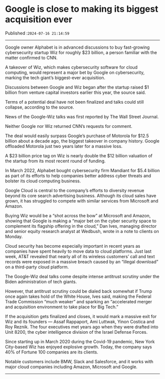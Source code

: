 # Google is close to making its biggest acquisition ever

Published :`2024-07-16 21:14:59`

---

Google owner Alphabet is in advanced discussions to buy fast-growing cybersecurity startup Wiz for roughly $23 billion, a person familiar with the matter confirmed to CNN.

A takeover of Wiz, which makes cybersecurity software for cloud computing, would represent a major bet by Google on cybersecurity, marking the tech giant’s biggest-ever acquisition.

Discussions between Google and Wiz began after the startup raised $1 billion from venture capital investors earlier this year, the source said.

Terms of a potential deal have not been finalized and talks could still collapse, according to the source.

News of the Google-Wiz talks was first reported by The Wall Street Journal.

Neither Google nor Wiz returned CNN’s requests for comment.

The deal would easily surpass Google’s purchase of Motorola for $12.5 billion about a decade ago, the biggest takeover in company history. Google offloaded Motorola just two years later for a massive loss.

A $23 billion price tag on Wiz is nearly double the $12 billion valuation of the startup from its most recent round of funding.

In March 2022, Alphabet bought cybersecurity firm Mandiant for $5.4 billion as part of its efforts to help companies better address cyber threats and bolster its cloud computing business.

Google Cloud is central to the company’s efforts to diversity revenue beyond its core search advertising business. Although its cloud sales have grown, it has struggled to compete with similar services from Microsoft and Amazon.

Buying Wiz would be a “shot across the bow” at Microsoft and Amazon, showing that Google is making a “major bet on the cyber security space to complement its flagship offering in the cloud,” Dan Ives, managing director and senior equity research analyst at Wedbush, wrote in a note to clients on Monday.

Cloud security has become especially important in recent years as companies have spent heavily to move data to cloud platforms. Just last week, AT&T revealed that nearly all of its wireless customers’ call and text records were exposed in a massive breach caused by an “illegal download” on a third-party cloud platform.

The Google-Wiz deal talks come despite intense antitrust scrutiny under the Biden administration of tech giants.

However, that antitrust scrutiny could be dialed back somewhat if Trump once again takes hold of the White House, Ives said, making the Federal Trade Commission “much weaker” and sparking an “accelerated merger and acquisition environment to take place for Big Tech.”

If the acquisition gets finalized and closes, it would mark a massive exit for Wiz and its founders — Assaf Rappaport, Ami Luttwak, Yinon Costica and Roy Reznik. The four executives met years ago when they were drafted into Unit 8200, the cyber intelligence division of the Israel Defense Forces.

Since starting up in March 2020 during the Covid-19 pandemic, New York City-based Wiz has enjoyed explosive growth. Today, the company says 40% of Fortune 100 companies are its clients.

Notable customers include BMW, Slack and Salesforce, and it works with major cloud companies including Amazon, Microsoft and Google.

---


